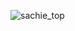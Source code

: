 ![sachie_top](https://github.com/kbys88/kbys88.github.io/assets/142012962/8d3a8ccb-1468-4116-aa63-af1c6d8d54cc)
